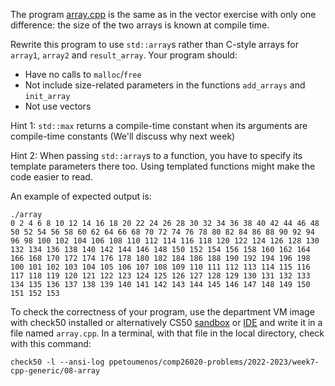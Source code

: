 The program [array.cpp](array.cpp) is the same as in the vector exercise
with only one difference: the size of the two arrays is known at compile time.

Rewrite this program to use `std::array`s rather than C-style arrays for `array1`,
`array2` and `result_array`. Your program should:

- Have no calls to `malloc`/`free`
- Not include size-related parameters in the functions `add_arrays` and `init_array`
- Not use vectors

Hint 1: `std::max` returns a compile-time constant when its arguments are compile-time constants (We'll discuss why next week)

Hint 2: When passing `std::array`s to a function, you have to specify its template parameters there too. Using templated functions might make the code easier to read. 

An example of expected output is:
```shell
./array
0 2 4 6 8 10 12 14 16 18 20 22 24 26 28 30 32 34 36 38 40 42 44 46 48 50 52 54 56 58 60 62 64 66 68 70 72 74 76 78 80 82 84 86 88 90 92 94 96 98 100 102 104 106 108 110 112 114 116 118 120 122 124 126 128 130 132 134 136 138 140 142 144 146 148 150 152 154 156 158 160 162 164 166 168 170 172 174 176 178 180 182 184 186 188 190 192 194 196 198 100 101 102 103 104 105 106 107 108 109 110 111 112 113 114 115 116 117 118 119 120 121 122 123 124 125 126 127 128 129 130 131 132 133 134 135 136 137 138 139 140 141 142 143 144 145 146 147 148 149 150 151 152 153
```

To check the correctness of your program, use the department VM image with check50 installed or alternatively CS50 [sandbox](sandbox.cs50.io)
or [IDE](ide.cs50.io) and write it in a file named `array.cpp`. In a
terminal, with that file in the local directory, check with this command:
```shell
check50 -l --ansi-log ppetoumenos/comp26020-problems/2022-2023/week7-cpp-generic/08-array
```
